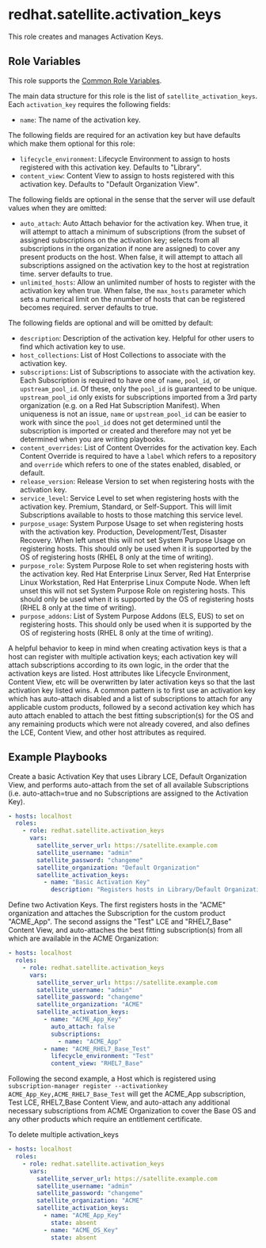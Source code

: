 redhat.satellite.activation_keys
==================================

This role creates and manages Activation Keys.

Role Variables
--------------

This role supports the [Common Role Variables](https://github.com/theforeman/foreman-ansible-modules/blob/develop/README.md#common-role-variables).

The main data structure for this role is the list of `satellite_activation_keys`. Each `activation_key` requires the following fields:

- `name`: The name of the activation key.

The following fields are required for an activation key but have defaults which make them optional for this role:

- `lifecycle_environment`: Lifecycle Environment to assign to hosts registered with this activation key. Defaults to "Library".
- `content_view`: Content View to assign to hosts registered with this activation key. Defaults to "Default Organization View".

The following fields are optional in the sense that the server will use default values when they are omitted:

- `auto_attach`: Auto Attach behavior for the activation key. When true, it will attempt to attach a minimum of subscriptions (from the subset of assigned subscriptions on the activation key; selects from all subscriptions in the organization if none are assigned) to cover any present products on the host. When false, it will attempt to attach all subscriptions assigned on the activation key to the host at registration time. server defaults to true.
- `unlimited_hosts`: Allow an unlimited number of hosts to register with the activation key when true. When false, the `max_hosts` parameter which sets a numerical limit on the nnumber of hosts that can be registered becomes required. server defaults to true.

The following fields are optional and will be omitted by default:

- `description`: Description of the activation key. Helpful for other users to find which activation key to use.
- `host_collections`: List of Host Collections to associate with the activation key.
- `subscriptions`: List of Subscriptions to associate with the activation key. Each Subscription is required to have one of `name`, `pool_id`, or `upstream_pool_id`. Of these, only the `pool_id` is guaranteed to be unique. `upstream_pool_id` only exists for subscriptions imported from a 3rd party organization (e.g. on a Red Hat Subscription Manifest). When uniqueness is not an issue, `name` or `upstream_pool_id` can be easier to work with since the `pool_id` does not get determined until the subscription is imported or created and therefore may not yet be determined when you are writing playbooks.
- `content_overrides`: List of Content Overrides for the activation key. Each Content Override is required to have a `label` which refers to a repository and `override` which refers to one of the states enabled, disabled, or default.
- `release_version`: Release Version to set when registering hosts with the activation key.
- `service_level`: Service Level to set when registering hosts with the activation key. Premium, Standard, or Self-Support. This will limit Subscriptions available to hosts to those matching this service level.
- `purpose_usage`: System Purpose Usage to set when registering hosts with the activation key. Production, Development/Test, Disaster Recovery. When left unset this will not set System Purpose Usage on registering hosts. This should only be used when it is supported by the OS of registering hosts (RHEL 8 only at the time of writing).
- `purpose_role`: System Purpose Role to set when registering hosts with the activation key. Red Hat Enterprise Linux Server, Red Hat Enterprise Linux Workstation, Red Hat Enterprise Linux Compute Node. When left unset this will not set System Purpose Role on registering hosts. This should only be used when it is supported by the OS of registering hosts (RHEL 8 only at the time of writing).
- `purpose_addons`: List of System Purpose Addons (ELS, EUS) to set on registering hosts. This should only be used when it is supported by the OS of registering hosts (RHEL 8 only at the time of writing).

A helpful behavior to keep in mind when creating activation keys is that a host can register with multiple activation keys; each activation key will attach subscriptions according to its own logic, in the order that the activation keys are listed. Host attributes like Lifecycle Environment, Content View, etc will be overwritten by later activation keys so that the last activation key listed wins. A common pattern is to first use an activation key which has auto-attach disabled and a list of subscriptions to attach for any applicable custom products, followed by a second activation key which has auto attach enabled to attach the best fitting subscription(s) for the OS and any remaining products which were not already covered, and also defines the LCE, Content View, and other host attributes as required.

Example Playbooks
-----------------

Create a basic Activation Key that uses Library LCE, Default Organization View, and performs auto-attach from the set of all available Subscriptions (i.e. auto-attach=true and no Subscriptions are assigned to the Activation Key).

```yaml
- hosts: localhost
  roles:
    - role: redhat.satellite.activation_keys
      vars:
        satellite_server_url: https://satellite.example.com
        satellite_username: "admin"
        satellite_password: "changeme"
        satellite_organization: "Default Organization"
        satellite_activation_keys:
          - name: "Basic Activation Key"
            description: "Registers hosts in Library/Default Organization View and tries to attach the best fitting subscription(s) from all available in the organization"
```

Define two Activation Keys. The first registers hosts in the "ACME" organization and attaches the Subscription for the custom product "ACME_App". The second assigns the "Test" LCE and "RHEL7_Base" Content View, and auto-attaches the best fitting subscription(s) from all which are available in the ACME Organization:

```yaml
- hosts: localhost
  roles:
    - role: redhat.satellite.activation_keys
      vars:
        satellite_server_url: https://satellite.example.com
        satellite_username: "admin"
        satellite_password: "changeme"
        satellite_organization: "ACME"
        satellite_activation_keys:
          - name: "ACME_App_Key"
            auto_attach: false
            subscriptions:
              - name: "ACME_App"
          - name: "ACME_RHEL7_Base_Test"
            lifecycle_environment: "Test"
            content_view: "RHEL7_Base"
```

Following the second example, a Host which is registered using `subscription-manager register --activationkey ACME_App_Key,ACME_RHEL7_Base_Test` will get the ACME_App subscription, Test LCE, RHEL7_Base Content View, and auto-attach any additional necessary subscriptions from ACME Organization to cover the Base OS and any other products which require an entitlement certificate.

To delete multiple activation_keys
```yaml
- hosts: localhost
  roles:
    - role: redhat.satellite.activation_keys
      vars:
        satellite_server_url: https://satellite.example.com
        satellite_username: "admin"
        satellite_password: "changeme"
        satellite_organization: "ACME"
        satellite_activation_keys:
          - name: "ACME_App_Key"
            state: absent
          - name: "ACME_OS_Key"
            state: absent
